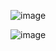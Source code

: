 
![image](https://github.com/leonlamsc/Wazuh-with-SOAR/assets/140391766/1dd8093e-5e1c-47ae-bd59-9356d2ee2ae8)


![image](https://github.com/leonlamsc/Wazuh-with-SOAR/assets/140391766/6d233a44-a9eb-4046-a682-0f2172edd671)
